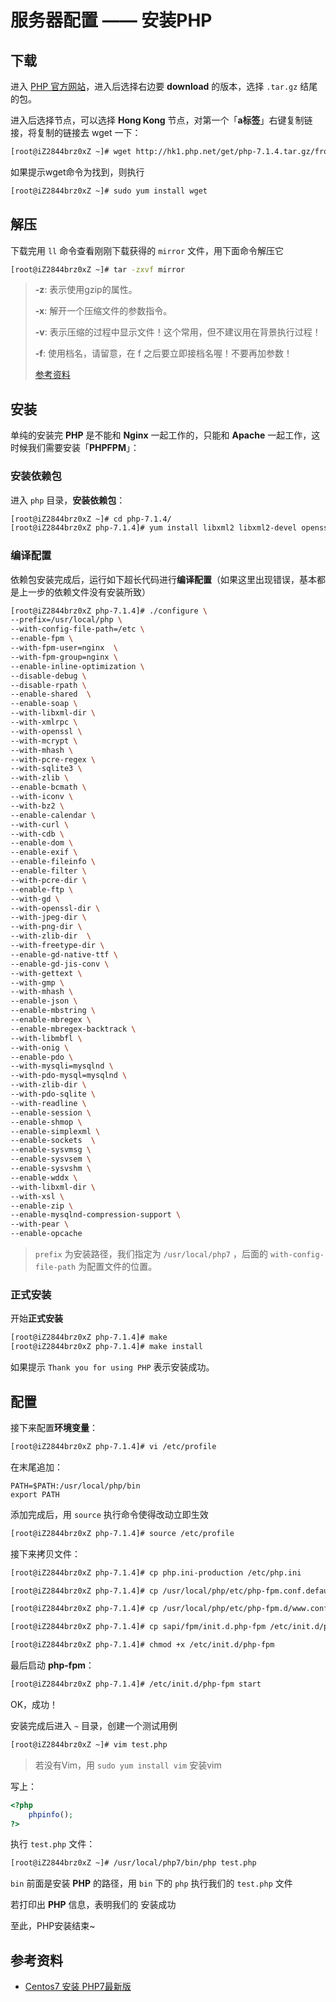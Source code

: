 # 服务器配置 —— 安装PHP

## 下载

进入 [PHP 官方网站](https://secure.php.net/)，进入后选择右边要 **download** 的版本，选择 `.tar.gz` 结尾的包。

进入后选择节点，可以选择 **Hong Kong** 节点，对第一个「**a标签**」右键复制链接，将复制的链接去 wget 一下：

```bash
[root@iZ2844brz0xZ ~]# wget http://hk1.php.net/get/php-7.1.4.tar.gz/from/this/mirror
```
如果提示wget命令为找到，则执行

```bash
[root@iZ2844brz0xZ ~]# sudo yum install wget
```

## 解压

下载完用 `ll` 命令查看刚刚下载获得的 `mirror` 文件，用下面命令解压它

```bash
[root@iZ2844brz0xZ ~]# tar -zxvf mirror
```

> **-z**: 表示使用gzip的属性。
>
> **-x**: 解开一个压缩文件的参数指令。
>
> **-v**: 表示压缩的过程中显示文件！这个常用，但不建议用在背景执行过程！
>
> **-f**: 使用档名，请留意，在 f 之后要立即接档名喔！不要再加参数！
>
> [参考资料](http://jingyan.baidu.com/article/86112f13605d30273697876e.html?st=2&os=0&bd_page_type=1&net_type=1)

## 安装

单纯的安装完 **PHP** 是不能和 **Nginx** 一起工作的，只能和 **Apache** 一起工作，这时候我们需要安装「**PHPFPM**」：

### 安装依赖包

进入 `php` 目录，**安装依赖包**：

```bash
[root@iZ2844brz0xZ ~]# cd php-7.1.4/
[root@iZ2844brz0xZ php-7.1.4]# yum install libxml2 libxml2-devel openssl openssl-devel bzip2 bzip2-devel libcurl libcurl-devel libjpeg libjpeg-devel libpng libpng-devel freetype freetype-devel gmp gmp-devel libmcrypt libmcrypt-devel readline readline-devel libxslt libxslt-devel
```

### 编译配置

依赖包安装完成后，运行如下超长代码进行**编译配置**（如果这里出现错误，基本都是上一步的依赖文件没有安装所致）

```bash
[root@iZ2844brz0xZ php-7.1.4]# ./configure \
--prefix=/usr/local/php \
--with-config-file-path=/etc \
--enable-fpm \
--with-fpm-user=nginx  \
--with-fpm-group=nginx \
--enable-inline-optimization \
--disable-debug \
--disable-rpath \
--enable-shared  \
--enable-soap \
--with-libxml-dir \
--with-xmlrpc \
--with-openssl \
--with-mcrypt \
--with-mhash \
--with-pcre-regex \
--with-sqlite3 \
--with-zlib \
--enable-bcmath \
--with-iconv \
--with-bz2 \
--enable-calendar \
--with-curl \
--with-cdb \
--enable-dom \
--enable-exif \
--enable-fileinfo \
--enable-filter \
--with-pcre-dir \
--enable-ftp \
--with-gd \
--with-openssl-dir \
--with-jpeg-dir \
--with-png-dir \
--with-zlib-dir  \
--with-freetype-dir \
--enable-gd-native-ttf \
--enable-gd-jis-conv \
--with-gettext \
--with-gmp \
--with-mhash \
--enable-json \
--enable-mbstring \
--enable-mbregex \
--enable-mbregex-backtrack \
--with-libmbfl \
--with-onig \
--enable-pdo \
--with-mysqli=mysqlnd \
--with-pdo-mysql=mysqlnd \
--with-zlib-dir \
--with-pdo-sqlite \
--with-readline \
--enable-session \
--enable-shmop \
--enable-simplexml \
--enable-sockets  \
--enable-sysvmsg \
--enable-sysvsem \
--enable-sysvshm \
--enable-wddx \
--with-libxml-dir \
--with-xsl \
--enable-zip \
--enable-mysqlnd-compression-support \
--with-pear \
--enable-opcache
```

> `prefix` 为安装路径，我们指定为 `/usr/local/php7` ，后面的 `with-config-file-path` 为配置文件的位置。

### 正式安装

开始**正式安装**

```bash
[root@iZ2844brz0xZ php-7.1.4]# make
[root@iZ2844brz0xZ php-7.1.4]# make install
```

如果提示 `Thank you for using PHP` 表示安装成功。

## 配置

接下来配置**环境变量**：

```bash
[root@iZ2844brz0xZ php-7.1.4]# vi /etc/profile
```

在末尾追加：

```
PATH=$PATH:/usr/local/php/bin
export PATH
```

添加完成后，用 `source` 执行命令使得改动立即生效

```bash
[root@iZ2844brz0xZ php-7.1.4]# source /etc/profile
```

接下来拷贝文件：

```bash
[root@iZ2844brz0xZ php-7.1.4]# cp php.ini-production /etc/php.ini

[root@iZ2844brz0xZ php-7.1.4]# cp /usr/local/php/etc/php-fpm.conf.default /usr/local/php/etc/php-fpm.conf

[root@iZ2844brz0xZ php-7.1.4]# cp /usr/local/php/etc/php-fpm.d/www.conf.default /usr/local/php/etc/php-fpm.d/www.conf

[root@iZ2844brz0xZ php-7.1.4]# cp sapi/fpm/init.d.php-fpm /etc/init.d/php-fpm

[root@iZ2844brz0xZ php-7.1.4]# chmod +x /etc/init.d/php-fpm
```

最后启动 **php-fpm**：

```bash
[root@iZ2844brz0xZ php-7.1.4]# /etc/init.d/php-fpm start
```

OK，成功！

安装完成后进入 `~` 目录，创建一个测试用例

```bash
[root@iZ2844brz0xZ ~]# vim test.php
```

> 若没有Vim，用 `sudo yum install vim` 安装vim

写上：

```php
<?php
	phpinfo();
?>
```

执行 `test.php` 文件：

```bash
[root@iZ2844brz0xZ ~]# /usr/local/php7/bin/php test.php
```

`bin` 前面是安装 **PHP** 的路径，用 `bin` 下的 `php` 执行我们的 `test.php` 文件

若打印出 **PHP** 信息，表明我们的  安装成功

至此，PHP安装结束~

## 参考资料

 - [Centos7 安装 PHP7最新版](http://www.jianshu.com/p/246ffcd5e77d)
